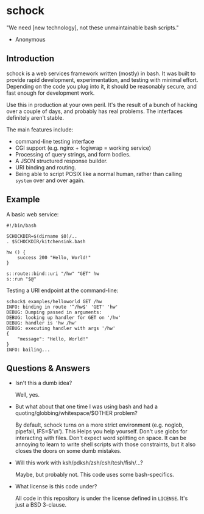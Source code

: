 schock
======

"We need [new technology], not these unmaintainable bash scripts."

- Anonymous

Introduction
------------

schock is a web services framework written (mostly) in bash.  It was built to provide rapid
development, experimentation, and testing with minimal effort.  Depending on the code you
plug into it, it should be reasonably secure, and fast enough for development work.

Use this in production at your own peril.  It's the result of a bunch of hacking over a couple of days,
and probably has real problems.  The interfaces definitely aren't stable.

The main features include:

* command-line testing interface
* CGI support (e.g. nginx + fcgiwrap = working service)
* Processing of query strings, and form bodies.
* A JSON structured response builder.
* URI binding and routing.
* Being able to script POSIX like a normal human, rather than calling ```system``` over and over again.

Example
-------

A basic web service:

```shell
#!/bin/bash

SCHOCKDIR=$(dirname $0)/..
. $SCHOCKDIR/kitchensink.bash

hw () {
    success 200 "Hello, World!"
}

s::route::bind::uri "/hw" "GET" hw
s::run "$@"
```


Testing a URI endpoint at the command-line:

    schock$ examples/helloworld GET /hw
    INFO: binding in route '^/hw$' 'GET' 'hw'
    DEBUG: Dumping passed in arguments:
    DEBUG: looking up handler for GET on '/hw'
    DEBUG: handler is 'hw /hw'
    DEBUG: executing handler with args '/hw'
    {
        "message": "Hello, World!"
    }
    INFO: bailing...

Questions & Answers
-------------------

* Isn't this a dumb idea?

    Well, yes.

* But what about that one time I was using bash and had a quoting/globbing/whitespace/$OTHER problem?

    By default, schock turns on a more strict environment (e.g. noglob, pipefail, IFS=$'\n').  This
	Helps you help yourself.  Don't use globs for interacting with files.  Don't expect word splitting
	on space.  It can be annoying to learn to write shell scripts with those constraints, but it also
	closes the doors on some dumb mistakes.

* Will this work with ksh/pdksh/zsh/csh/tcsh/fish/...?

	Maybe, but probably not.  This code uses some bash-specifics.

* What license is this code under?

	All code in this repository is under the license defined in ```LICENSE```.  It's just a BSD 3-clause.

